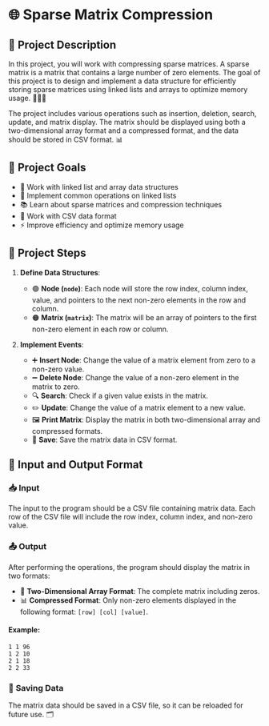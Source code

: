 # 🌐 **Sparse Matrix Compression**

## 📖 **Project Description**
In this project, you will work with compressing sparse matrices. A sparse matrix is a matrix that contains a large number of zero elements. The goal of this project is to design and implement a data structure for efficiently storing sparse matrices using linked lists and arrays to optimize memory usage. 🧑‍💻💾

The project includes various operations such as insertion, deletion, search, update, and matrix display. The matrix should be displayed using both a two-dimensional array format and a compressed format, and the data should be stored in CSV format. 📊

## 🎯 **Project Goals**
- 🧠 Work with linked list and array data structures
- 🔧 Implement common operations on linked lists
- 📚 Learn about sparse matrices and compression techniques
- 📂 Work with CSV data format
- ⚡ Improve efficiency and optimize memory usage

## 📝 **Project Steps**

1. **Define Data Structures**:
   - 🟢 **Node (`node`)**: Each node will store the row index, column index, value, and pointers to the next non-zero elements in the row and column.
   - 🟠 **Matrix (`matrix`)**: The matrix will be an array of pointers to the first non-zero element in each row or column.

2. **Implement Events**:
   - ➕ **Insert Node**: Change the value of a matrix element from zero to a non-zero value.
   - ➖ **Delete Node**: Change the value of a non-zero element in the matrix to zero.
   - 🔍 **Search**: Check if a given value exists in the matrix.
   - ✏️ **Update**: Change the value of a matrix element to a new value.
   - 🖼️ **Print Matrix**: Display the matrix in both two-dimensional array and compressed formats.
   - 💾 **Save**: Save the matrix data in CSV format.

## 📝 **Input and Output Format**

### 📥 **Input**
The input to the program should be a CSV file containing matrix data. Each row of the CSV file will include the row index, column index, and non-zero value.

### 📤 **Output**
After performing the operations, the program should display the matrix in two formats:
- 🧮 **Two-Dimensional Array Format**: The complete matrix including zeros.
- 📊 **Compressed Format**: Only non-zero elements displayed in the following format: `[row] [col] [value]`.

#### Example:
```
1 1 96
1 2 10
2 1 18
2 2 33
```

### 💾 **Saving Data**
The matrix data should be saved in a CSV file, so it can be reloaded for future use. 🗂️
